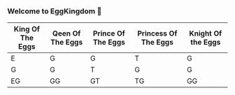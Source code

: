 ### Welcome to EggKingdom 👋

| King Of The Eggs | Qeen Of The Eggs | Prince Of The Eggs | Princess Of The Eggs | Knight Of the Eggs |
|------------------|------------------|--------------------|----------------------|--------------------|
| E | G | G | T | G |
| G | G | T | G | G |
| EG | GG | GT | TG | GG |
